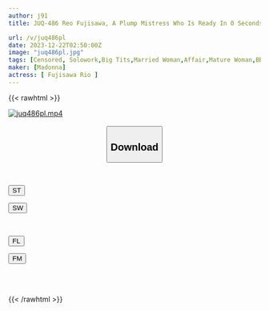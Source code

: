 ```yaml
---
author: j91
title: JUQ-486 Reo Fujisawa, A Plump Mistress Who Is Ready In 0 Seconds And Can Have Sex Anytime

url: /v/juq486pl
date: 2023-12-22T02:50:00Z
image: "juq486pl.jpg"
tags: [Censored, Solowork,Big Tits,Married Woman,Affair,Mature Woman,BBW	]
maker: [Madonna]
actress: [ Fujisawa Rio ]
---
```



{{< rawhtml >}}

<div class="video" data-videoid="eLaxa0G7j9I9Bx">
    <a href="javascript:;">
        <img src="/v/juq486pl/juq486pl.jpg" width="WIDTH" height="HEIGHT" alt="juq486pl.mp4" loading="lazy">
    </a>
</div>

<script type="text/javascript" src="https://j91.asia/asset/on-demand-st.js"></script>

<br>
  <link rel="stylesheet" href="https://j91.asia/asset/bs5.css">
  
  <center>
  <button class="btn btn-primary" type="button" data-bs-toggle="collapse" data-bs-target=".multi-collapse" aria-expanded="false" aria-controls="multiCollapseExample1 multiCollapseExample2"><h2>Download</h2></button></center>
</p>
<div class="row">
  <div class="col">
    <div class="collapse multi-collapse" id="multiCollapseExample1">
      <div class="card card-body">
	      	      <br>
<div class="buttons">  
<p><a href="https://streamtape.to/v/eLaxa0G7j9I9Bx" target="_blank"><button class="btn-hover color-3"><i class="fa fa-download"></i> ST</button></a></p>
<p><a href="https://flaswish.com/icvup5g0u9j1" target="_blank"><button class="btn-hover color-2"><i class="fa fa-download"></i> SW</button></a></p></div>
    </div>
  </div>
</div>
  <div class="col">
    <div class="collapse multi-collapse" id="multiCollapseExample2">
      <div class="card card-body">
	      <br>
<div class="buttons">
<p><a href="javascript:;" target="_blank"><button class="btn-hover color-9"><i class="fa fa-download"></i> FL</button></a></p>
<p><a href="javascript:;" target="_blank"><button class="btn-hover color-8"><i class="fa fa-download"></i> FM</button></a></p></div>
<br><br>
      </div>
    </div>
  </div>
</div>

{{< /rawhtml >}}
